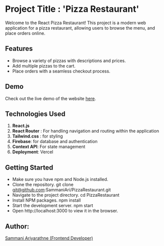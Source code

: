 <!-- @format -->

# Project Title : **'Pizza Restaurant'**

Welcome to the React Pizza Restaurant! This project is a modern web application for a pizza restaurant, allowing users to browse the menu, and place orders online.

## Features

- Browse a variety of pizzas with descriptions and prices.
- Add multiple pizzas to the cart.
- Place orders with a seamless checkout process.

## Demo

Check out the live demo of the website [here](https://react-pizza-restaurant-vert.vercel.app/).

## Technologies Used

1.  **React.js**
2.  **React Router** : For handling navigation and routing within the application
3.  **Tailwind.css** : for styling
4.  **Firebase**: for database and authentication
5.  **Context API**: For state management
6.  **Deployment**: Vercel

## Getting Started

- Make sure you have npm and Node.js installed.
- Clone the repository.
  git clone git@github.com:SammaniAri/PizzaRestaurant.git
- Navigate to the project directory.
  cd PizzaRestaurant
- Install NPM packages.
  npm install
- Start the development server.
  npm start
- Open http://localhost:3000 to view it in the browser.

## Author:

[Sammani Ariyarathne (Frontend Developer)](https://github.com/SammaniAri)
